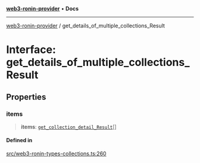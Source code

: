 [**web3-ronin-provider**](../README.md) • **Docs**

***

[web3-ronin-provider](../globals.md) / get\_details\_of\_multiple\_collections\_Result

# Interface: get\_details\_of\_multiple\_collections\_Result

## Properties

### items

> **items**: [`get_collection_detail_Result`](get_collection_detail_Result.md)[]

#### Defined in

[src/web3-ronin-types-collections.ts:260](https://github.com/chuacw/web3-ronin-provider/blob/74865f4cc367fda569b2ea12b7ca079db4fcf0a2/src/web3-ronin-types-collections.ts#L260)
